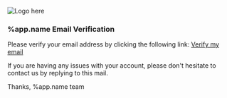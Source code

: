 ![Logo here](https://raw.githubusercontent.com/konforti/people/master/components/web/public/media/logo-symbol-64x64.png)

### %app.name Email Verification

Please verify your email address by clicking the following link:
[Verify my email](%user.verifyUrl)

If you are having any issues with your account,
please don't hesitate to contact us by replying to this mail.

Thanks,
%app.name team